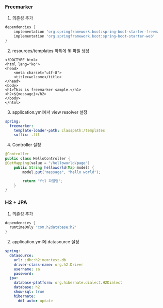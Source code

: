 ### Freemarker

1. 의존성 추가
```gradle
dependencies {
    implementation 'org.springframework.boot:spring-boot-starter-freemarker'
    implementation 'org.springframework.boot:spring-boot-starter-web'
}
```
2. resources/templates 하위에 ftl 파일 생성
```ftl
<!DOCTYPE html>
<html lang="ko">
<head>
    <meta charset="utf-8">
    <title>welcome</title>
</head>
<body>
<h1>This is freemarker sample.</h1>
<h2>${message}</h2>
</body>
</html>
```
3. application.yml에서 view resolver 설정
```yml
spring:
  freemarker:
    template-loader-path: classpath:/templates
    suffix: .ftl
```
4. Controller 설정
```java
@Controller
public class HelloController {
@GetMapping(value = "/helloworld/page")
    public String helloworld(Map model) {
        model.put("message", "hello world");

        return "ftl 파일명";
    }
}
```

### H2 + JPA

1. 의존성 추가
```gradle
dependencies {
  runtimeOnly 'com.h2database:h2'
}
```
2. application.yml에 datasource 설정
```yml
spring:
  datasource:
    url: jdbc:h2:mem:test-db
    driver-class-name: org.h2.Driver
    username: sa
    password: 
  jpa:
    database-platform: org.hibernate.dialect.H2Dialect
    database: h2
    show-sql: true
    hibernate:
      ddl-auto: update
```

